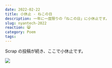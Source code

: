 ```yaml
---
date: 2022-02-22
title: 小休止 - ねこの日
description: 一年に一度限りの「ねこの日」に小休止です。
slug: nyantech-2022
reaction: 😸
category: Poem
tags: 
---
```


Scrap の投稿が続き、ここで小休止です。

![](https://i.imgur.com/mFYTKTN.jpg)
